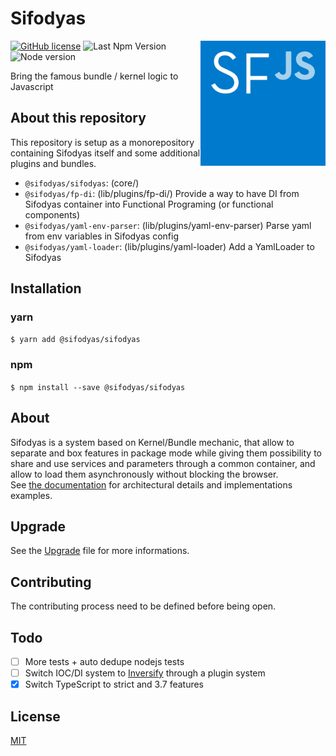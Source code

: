 # Sifodyas

<img align="right" src="docs/img/sifodyas.svg" height="200" alt="Sifodyas Logo" title="Sifodyas Logo"/>

[![GitHub license](https://img.shields.io/badge/license-MIT-blue.svg)](LICENSE)
![Last Npm Version](https://img.shields.io/npm/v/@sifodyas/sifodyas.svg)
![Node version](https://img.shields.io/badge/node-%3E%3D%2012-green.svg)

Bring the famous bundle / kernel logic to Javascript

## About this repository
This repository is setup as a monorepository containing Sifodyas itself and some additional plugins and bundles.

- `@sifodyas/sifodyas`: (core/)
- `@sifodyas/fp-di`: (lib/plugins/fp-di/) Provide a way to have DI from Sifodyas container into Functional Programing (or functional components)
- `@sifodyas/yaml-env-parser`: (lib/plugins/yaml-env-parser) Parse yaml from env variables in Sifodyas config
- `@sifodyas/yaml-loader`: (lib/plugins/yaml-loader) Add a YamlLoader to Sifodyas

## Installation
### yarn
`$ yarn add @sifodyas/sifodyas`
### npm
`$ npm install --save @sifodyas/sifodyas`

## About
Sifodyas is a system based on Kernel/Bundle mechanic, that allow to separate and box features in package mode while
giving them possibility to share and use services and parameters through a common container, and allow to load them
asynchronously without blocking the browser.  
See [the documentation](docs/) for architectural details and implementations examples.

## Upgrade
See the [Upgrade](core/UPGRADE.md) file for more informations.

## Contributing
The contributing process need to be defined before being open.

## Todo
- [ ] More tests + auto dedupe nodejs tests
- [ ] Switch IOC/DI system to [Inversify](https://github.com/inversify/InversifyJS) through a plugin system
- [x] Switch TypeScript to strict and 3.7 features

## License
[MIT](LICENSE)
